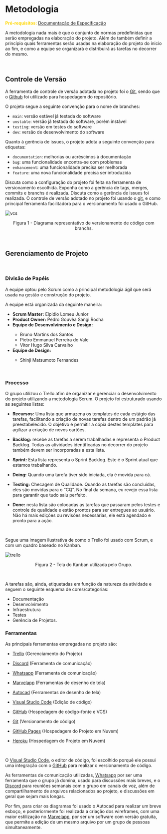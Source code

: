 # **Metodologia**

<span style="color:gold"><strong>Pré-requisitos: </strong><a href="2-Especificação do Projeto.md"> Documentação de Especificação</a></span>

A metodologia nada mais é que o conjunto de normas predefinidas que serão empregadas na elaboração do projeto. Além de também definir a princípio quais ferramentas serão usadas na elaboração do projeto do ínicio ao fim, e como a equipe se organizará e distribuirá as tarefas no decorrer do mesmo.

<br>

## **Controle de Versão**

A ferramenta de controle de versão adotada no projeto foi o
[Git](https://git-scm.com/), sendo que o [Github](https://github.com)
foi utilizado para hospedagem do repositório.

O projeto segue a seguinte convenção para o nome de branches:

- `main`: versão estável já testada do software
- `unstable`: versão já testada do software, porém instável
- `testing`: versão em testes do software
- `dev`: versão de desenvolvimento do software

Quanto à gerência de issues, o projeto adota a seguinte convenção para
etiquetas:

- `documentation`: melhorias ou acréscimos à documentação
- `bug`: uma funcionalidade encontra-se com problemas
- `enhancement`: uma funcionalidade precisa ser melhorada
- `feature`: uma nova funcionalidade precisa ser introduzida

Discuta como a configuração do projeto foi feita na ferramenta de versionamento escolhida. Exponha como a gerência de tags, merges, commits e branchs é realizada. Discuta como a gerência de issues foi realizada.
O controle de versão adotado no projeto foi usando o [git](https://git-scm.com/), e como principal ferramenta facilitadora para o versionamento foi usado o GitHub.


![vcs](https://user-images.githubusercontent.com/107289791/194760999-fb4e8939-7c80-498d-902b-5b280e54dd91.png)
<p align="center">Figura 1 - Diagrama representativo de versionamento de código com branchs.</p>

<br>

## **Gerenciamento de Projeto**

<br>

### **Divisão de Papéis**

A equipe optou pelo Scrum como a principal metodologia ágil que será usada na gestão e construção do projeto.

A equipe está organizada da seguinte maneira:

<ul>
<li><strong>Scrum Master:</strong> Elpidio Lomeu Junior</li>
<li><strong>Product Owner:</strong> Pedro Gouvêa Sangi Rocha</li>
<li><strong>Equipe de Desenvolvimento e Design:</strong></li>
<ul>
  <li>Bruno Martins dos Santos</li>
  <li>Pietro Emmanuel Ferreira do Vale</li>
  <li>Vitor Hugo Silva Carvalho</li>
</ul>
<li><strong>Equipe de Design:</strong></li>
<ul>
   <li>Shinji Matsumoto Fernandes</li>
</ul></ul>

<br>


### **Processo**

O grupo utilizou o Trello afim de organizar e gerenciar o desenvolvimento do projeto utilizando a metodologia Scrum. O projeto foi estruturado usando as seguintes listas:

- **Recursos:** Uma lista que armazena os templates de cada estágio das tarefas, facilitando a criação de novas tarefas dentro de um padrão já preestabelecido. O objetivo é permitir a cópia destes templates para agilizar a criação de novos cartões.

- **Backlog:** recebe as tarefas a serem trabalhadas e representa o Product Backlog. Todas as atividades identificadas no decorrer do projeto também devem ser incorporadas a esta lista.

- **Sprint:** Esta lista representa o Sprint Backlog. Este é o Sprint atual que estamos trabalhando.

- **Doing:** Quando uma tarefa tiver sido iniciada, ela é movida para cá.

- **Testing:** Checagem de Qualidade. Quando as tarefas são concluídas, eles são movidas para o “CQ”. No final da semana, eu revejo essa lista para garantir que tudo saiu perfeito.

- **Done:** nesta lista são colocadas as tarefas que passaram pelos testes e controle de qualidade e estão prontos para ser entregues ao usuário. Não há mais edições ou revisões necessárias, ele está agendado e pronto para a ação.

<br>

Segue uma imagem ilustrativa de como o Trello foi usado com Scrum, e com um quadro baseado no Kanban.

![trello](https://user-images.githubusercontent.com/107289791/194732094-64030d68-4f32-4375-9961-f4fe3cb2bc49.png)

<p align="center">Figura 2 - Tela do Kanban utilizada pelo Grupo.</p>


<br>

A tarefas são, ainda, etiquetadas em função da natureza da atividade e seguem o seguinte esquema de cores/categorias:

- Documentação
- Desenvolvimento 
- Infraestrutura
- Testes
- Gerência de Projetos.

### **Ferramentas**

As principais ferramentas empregadas no projeto são:

- [Trello](https://trello.com/) (Gerenciamento do Projeto)
- [Discord](https://discord.gg) (Ferramenta de comunicação)
- [Whatsapp](https://www.whatsapp.com/?lang=pt_br) (Ferramenta de comunicação)
- [Marvelapp](https://marvelapp.com/) (Ferramentas de desenho de tela)
- [Autocad](https://www.autodesk.com.br/education/home) (Ferramentas de desenho de tela)
- [Visual Studio Code](https://code.visualstudio.com/) (Edição de código)
- [GitHub](https://github.com/) (Hospedagem de código-fonte e VCS)
- [Git](https://git-scm.com/) (Versionamento de código)
- [GitHub Pages](https://pages.github.com/) (Hospedagem do Projeto em Nuvem)
- [Heroku](https://www.heroku.com/) (Hospedagem do Projeto em Nuvem)

  <br>

O [Visual Studio Code](https://code.visualstudio.com/), o editor de código, foi escolhido porquê ele possui uma integração com o [GitHub](https://github.com/) para realizar o versionamento de código.

As ferramentas de comunicação utilizadas, [Whatsapp](https://www.whatsapp.com/?lang=pt_br) por ser uma ferramenta que o grupo já domina, usado para discussões mais breves, e o [Discord](https://discord.gg) para reuniões semanais com o grupo em canais de voz, além de compartilhamento de arquivos relacionados ao projeto, e discussões em geral que sejam mais longas.

Por fim, para criar os diagramas foi usado o Autocad para realizar um breve esboço, e posteriormente foi realizada a criação dos wireframes, com uma maior estilização no [Marvelapp](https://marvelapp.com/), por ser um software com versão gratuita, que permite a edição de um mesmo arquivo por um grupo de pessoas simultaneamente.
